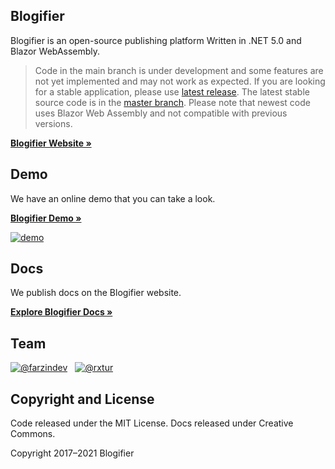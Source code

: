 ## Blogifier
Blogifier is an open-source publishing platform Written in .NET 5.0 and Blazor WebAssembly.

>Code in the main branch is under development and some features are not yet implemented and may not work as expected.
If you are looking for a stable application, please use [latest release](https://github.com/blogifierdotnet/Blogifier/releases).
The latest stable source code is in the [master branch](https://github.com/blogifierdotnet/Blogifier/tree/5c9bab69788a1f7a0bd82c6a864e159eff5b1b72). Please note that newest code uses Blazor Web Assembly and not compatible with previous versions.

[**Blogifier Website »**](https://blogifier.net/)

## Demo
We have an online demo that you can take a look.

[**Blogifier Demo »**](https://demo.blogifier.net/)

[![demo](https://github.com/blogifierdotnet/Blogifier/actions/workflows/demo.yml/badge.svg)](https://github.com/blogifierdotnet/Blogifier/actions/workflows/demo.yml)


## Docs
We publish docs on the Blogifier website.

[**Explore Blogifier Docs »**](https://blogifier.net/docs/)

## Team

[![@farzindev](https://avatars.githubusercontent.com/u/6384978?s=60&v=4)](https://github.com/farzindev) &nbsp;
[![@rxtur](https://avatars.githubusercontent.com/u/1932785?s=60&v=4)](https://github.com/rxtur)


## Copyright and License
Code released under the MIT License. Docs released under Creative Commons.

Copyright 2017–2021 Blogifier
